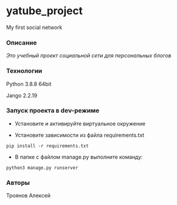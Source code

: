 # yatube_project
My first social network

### Описание

*Это учебный проект социальной сети для персональных блогов*

### Технологии

Python 3.8.8 64bit

Jango 2.2.19

### Запуск проекта в dev-режиме

- Установите и активируйте виртуальное окружение

- Установите зависимости из файла requirements.txt

```
pip install -r requirements.txt
``` 

- В папке с файлом manage.py выполните команду:

```
python3 manage.py runserver
```

### Авторы

Троянов Алексей

